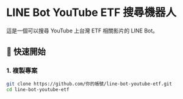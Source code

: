 # LINE Bot YouTube ETF 搜尋機器人

這是一個可以搜尋 YouTube 上台灣 ETF 相關影片的 LINE Bot。

## 🚀 快速開始

### 1. 複製專案
```bash
git clone https://github.com/你的帳號/line-bot-youtube-etf.git
cd line-bot-youtube-etf
